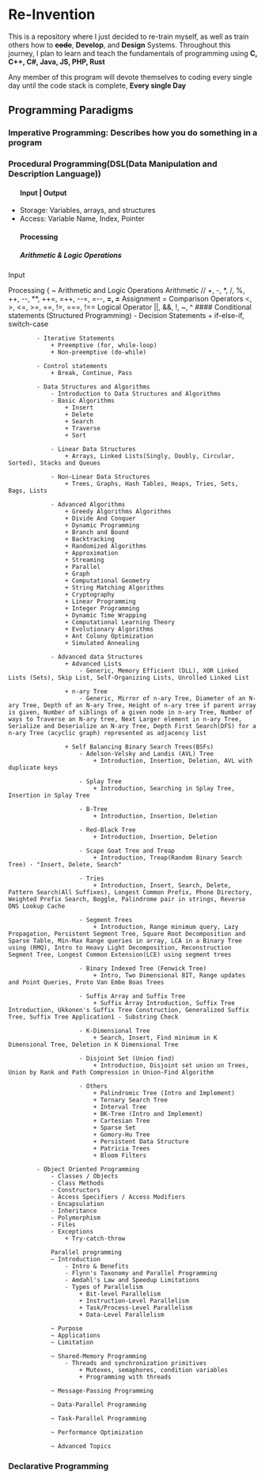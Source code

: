 <h1> Re-Invention </h1>
<p>This is a repository where I just decided to re-train myself, as well as train others how to <b><strike>code</strike></b>, <b>Develop</b>, and <b>Design</b> Systems. Throughout this journey, I plan to learn and teach the fundamentals of programming using <b>C, C++, C#, Java, JS, PHP, Rust</b></p>
<p>Any member of this program will devote themselves to coding every single day until the code stack is complete, <b>Every single Day</b></p>

<h2> Programming Paradigms </h2>
<h3> Imperative Programming: Describes how you do something in a program </h3>
<h3> Procedural Programming(DSL(Data Manipulation and Description Language)) </h3>
<ul>
    <h4> Input | Output </h4>
    <li> Storage: Variables, arrays, and structures </li>
    <li> Access:  Variable Name, Index, Pointer</li>
    <h4>Processing</h4>
    <h5>Arithmetic & Logic Operations</h5>
</ul>
Input

Processing {
    ~ Arithmetic and Logic Operations
         Arithmetic
            // +, -, *, /, %, ++, --, **, ++=, =++, --=, =--, **=, =**
            Assignment
            =
            Comparison Operators
            <, >, <=, >=, ==, !=, ===, !==
            Logical Operator
            ||, &&, !, ~, ^
        #### Conditional statements (Structured Programming)
            - Decision Statements
                + if-else-if, switch-case

            - Iterative Statements
                + Preemptive (for, while-loop)
                + Non-preemptive (do-while)

            - Control statements
                + Break, Continue, Pass

            - Data Structures and Algorithms
                - Introduction to Data Structures and Algorithms
                - Basic Algorithms
                    + Insert
                    + Delete
                    + Search
                    + Traverse
                    + Sort

                - Linear Data Structures
                    + Arrays, Linked Lists(Singly, Doubly, Circular, Sorted), Stacks and Queues

                - Non-Linear Data Structures
                    + Trees, Graphs, Hash Tables, Heaps, Tries, Sets, Bags, Lists

                - Advanced Algorithms
                    + Greedy Algorithms Algorithms
                    + Divide And Conquer
                    + Dynamic Programming
                    + Branch and Bound
                    + Backtracking
                    + Randomized Algorithms
                    + Approximation
                    + Streaming
                    + Parallel
                    + Graph
                    + Computational Geometry
                    + String Matching Algorithms
                    + Cryptography
                    + Linear Programming
                    + Integer Programming
                    + Dynamic Time Wrapping
                    + Computational Learning Theory
                    + Evolutionary Algorithms
                    + Ant Colony Optimization
                    + Simulated Annealing

                - Advanced data Structures
                    + Advanced Lists
                        - Generic, Memory Efficient (DLL), XOR Linked Lists (Sets), Skip List, Self-Organizing Lists, Unrolled Linked List

                    + n-ary Tree
                        - Generic, Mirror of n-ary Tree, Diameter of an N-ary Tree, Depth of an N-ary Tree, Height of n-ary tree if parent array is given, Number of siblings of a given node in n-ary Tree, Number of ways to Traverse an N-ary tree, Next Larger element in n-ary Tree, Serialize and Deserialize an N-ary Tree, Depth First Search(DFS) for a n-ary Tree (acyclic graph) represented as adjacency list

                    + Self Balancing Binary Search Trees(BSFs)
                        - Adelson-Velsky and Landis (AVL) Tree
                            + Introduction, Insertion, Deletion, AVL with duplicate keys

                        - Splay Tree
                            + Introduction, Searching in Splay Tree, Insertion in Splay Tree

                        - B-Tree
                            + Introduction, Insertion, Deletion

                        - Red-Black Tree
                            + Introduction, Insertion, Deletion

                        - Scape Goat Tree and Treap
                            + Introduction, Treap(Random Binary Search Tree) - "Insert, Delete, Search"

                        - Tries
                            + Introduction, Insert, Search, Delete, Pattern Search(All Suffixes), Longest Common Prefix, Phone Directory, Weighted Prefix Search, Boggle, Palindrome pair in strings, Reverse DNS Lookup Cache

                        - Segment Trees
                            + Introduction, Range minimum query, Lazy Propagation, Persistent Segment Tree, Square Root Decomposition and Sparse Table, Min-Max Range queries in array, LCA in a Binary Tree using (RMQ), Intro to Heavy Light Decomposition, Reconstruction Segment Tree, Longest Common Extension(LCE) using segment trees

                        - Binary Indexed Tree (Fenwick Tree)
                            + Intro, Two Dimensional BIT, Range updates and Point Queries, Proto Van Embe Boas Trees

                        - Suffix Array and Suffix Tree
                            + Suffix Array Introduction, Suffix Tree Introduction, Ukkonen's Suffix Tree Construction, Generalized Suffix Tree, Suffix Tree Application1 - Substring Check

                        - K-Dimensional Tree
                            + Search, Insert, Find minimum in K Dimensional Tree, Deletion in K Dimensional Tree

                        - Disjoint Set (Union find)
                            + Introduction, Disjoint set union on Trees, Union by Rank and Path Compression in Union-Find Algorithm

                        - Others
                            + Palindromic Tree (Intro and Implement)
                            + Ternary Search Tree
                            + Interval Tree
                            + BK-Tree (Intro and Implement)
                            + Cartesian Tree
                            + Sparse Set
                            + Gomory-Hu Tree
                            + Persistent Data Structure
                            + Patricia Trees
                            + Bloom Filters

            - Object Oriented Programming
                - Classes / Objects
                - Class Methods
                - Constructors
                - Access Specifiers / Access Modifiers
                - Encapsulation
                - Inheritance
                - Polymorphism
                - Files
                - Exceptions
                    + Try-catch-throw

                Parallel programming
                ~ Introduction
                    - Intro & Benefits
                    - Flynn's Taxonomy and Parallel Programming
                    - Amdahl's Law and Speedup Limitations
                    - Types of Parallelism
                        + Bit-level Parallelism
                        + Instruction-Level Parallelism
                        + Task/Process-Level Parallelism
                        + Data-Level Parallelism
            
                ~ Purpose
                ~ Applications
                ~ Limitation
            
                ~ Shared-Memory Programming
                    - Threads and synchronization primitives
                        + Mutexes, semaphores, condition variables
                        + Programming with threads
            
                ~ Message-Passing Programming
            
                ~ Data-Parallel Programming
            
                ~ Task-Parallel Programming
            
                ~ Performance Optimization
            
                ~ Advanced Topics

### Declarative Programming
